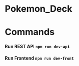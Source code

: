 # Pokemon_Deck

# Commands

#### Run REST API `npm run dev-api`
#### Run Frontend `npm run dev-front`
